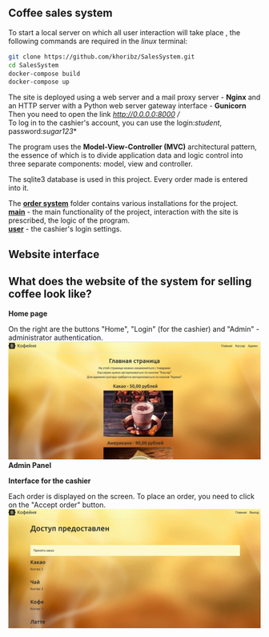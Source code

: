 ## Coffee sales system
To start a local server on which all user interaction will take place
, the following commands are required in the *linux* terminal:
```bash
git clone https://github.com/khoribz/SalesSystem.git
cd SalesSystem
docker-compose build
docker-compose up
```
The site is deployed using a web server and a mail proxy server - **Nginx** and an HTTP server with a Python web server gateway interface - **Gunicorn**    
Then you need to open the link *http://0.0.0.0:8000 /*<br>
To log in to the cashier's account, you can use the login:*student*, password:*sugar123**

The program uses the **Model-View-Controller (MVC)** architectural pattern, the essence of which is to divide
application data and logic control into three separate components: model, view and controller. 

The sqlite3 database is used in this project. Every order made is entered into it.

The **[order system](https://github.com/khoribz/SalesSystem/tree/master/order_system/order_system)** folder contains various installations for the project.<br>
**[main](https://github.com/khoribz/SalesSystem/tree/master/order_system/store)** - the main functionality of the project, interaction with the site is prescribed, the logic of the program.<br>
**[user](https://github.com/khoribz/SalesSystem/tree/master/order_system/user)** - the cashier's login settings.

## Website interface

## What does the website of the system for selling coffee look like?
**Home page**

On the right are the buttons "Home", "Login" (for the cashier) and "Admin" - administrator authentication.
![main](order_system/screenshots/main.jpg)
**Admin Panel** 

**Interface for the cashier** 

Each order is displayed on the screen. To place an order, you need to click on the "Accept order" button.
![user](order_system/screenshots/user.jpg)

